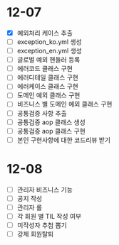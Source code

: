 # 12-07
- [x] 예외처리 케이스 추출
- [ ] exception_ko.yml 생성
- [ ] exception_en.yml 생성
- [ ] 글로벌 예외 핸들러 등록
- [ ] 에러코드 클래스 구현
- [ ] 에러디테일 클래스 구현
- [ ] 에러케이스 클래스 구현
- [ ] 도메인 예외 클래스 구현
- [ ] 비즈니스 별 도메인 예외 클래스 구현
- [ ] 공통검증 사항 추출
- [ ] 공통검증 aop 클래스 생성
- [ ] 공통검증 aop 클래스 구현
- [ ] 본인 구현사항에 대한 코드리뷰 받기

# 12-08
- [ ] 관리자 비즈니스 기능
- [ ] 공지 작성
- [ ] 관리자 롤
- [ ] 각 회원 별 TIL 작성 여부
- [ ] 미작성자 추첨 뽑기
- [ ] 강제 회원탈퇴